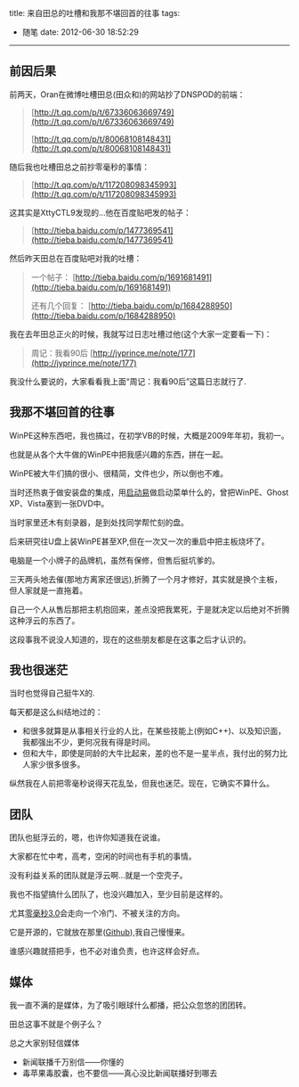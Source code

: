 title: 来自田总的吐槽和我那不堪回首的往事
tags:
  - 随笔
date: 2012-06-30 18:52:29
---

## 前因后果

前两天，Oran在微博吐槽田总(田众和)的网站抄了DNSPOD的前端：

> [http://t.qq.com/p/t/67336063669749](http://t.qq.com/p/t/67336063669749)
> 
>   [http://t.qq.com/p/t/80068108148431](http://t.qq.com/p/t/80068108148431)

随后我也吐槽田总之前抄零毫秒的事情：

> [http://t.qq.com/p/t/117208098345993](http://t.qq.com/p/t/117208098345993)

这其实是XttyCTL9发现的&#8230;他在百度贴吧发的帖子：

> [http://tieba.baidu.com/p/1477369541](http://tieba.baidu.com/p/1477369541)

然后昨天田总在百度贴吧对我的吐槽：

> 一个帖子： [http://tieba.baidu.com/p/1691681491](http://tieba.baidu.com/p/1691681491)
> 
>   还有几个回复： [http://tieba.baidu.com/p/1684288950](http://tieba.baidu.com/p/1684288950)

我在去年田总正火的时候，我就写过日志吐槽过他(这个大家一定要看一下)：

> 周记：我看90后 [http://jyprince.me/note/177](http://jyprince.me/note/177)

我没什么要说的，大家看看我上面“周记：我看90后”这篇日志就行了.

## 我那不堪回首的往事

WinPE这种东西吧，我也搞过，在初学VB的时候，大概是2009年年初，我初一。

也就是从各个大牛做的WinPE中把我感兴趣的东西，拼在一起。

WinPE被大牛们搞的很小、很精简，文件也少，所以倒也不难。

当时还热衷于做安装盘的集成，用[启动易](http://www.ezbsystems.com/easyboot/index.html)做启动菜单什么的，曾把WinPE、Ghost XP、Vista塞到一张DVD中。

当时家里还木有刻录器，是到处找同学帮忙刻的盘。

后来研究往U盘上装WinPE甚至XP,但在一次又一次的重启中把主板烧坏了。

电脑是一个小牌子的品牌机，虽然有保修，但售后挺坑爹的。

三天两头地去催(那地方离家还很远),折腾了一个月才修好，其实就是换个主板，但人家就是一直拖着。

自己一个人从售后那把主机抱回来，差点没把我累死，于是就决定以后绝对不折腾这种浮云的东西了。

这段事我不说没人知道的，现在的这些朋友都是在这事之后才认识的。

## 我也很迷茫

当时也觉得自己挺牛X的.

每天都是这么纠结地过的：

*   和很多就算是从事相关行业的人比，在某些技能上(例如C++)、以及知识面，我都强出不少，更何况我有得是时间。
*   但和大牛，即使是同龄的大牛比起来，差的也不是一星半点，我付出的努力比人家少很多很多。

纵然我在人前把零毫秒说得天花乱坠，但我也迷茫。现在，它确实不算什么。

## 团队

团队也挺浮云的，嗯，也许你知道我在说谁。

大家都在忙中考，高考，空闲的时间也有手机的事情。

没有利益关系的团队就是浮云啊&#8230;就是一个空壳子。

我也不指望搞什么团队了，也没兴趣加入，至少目前是这样的。

尤其[零毫秒3.0](http://0-ms.org/wiki/show/%E9%9B%B6%E6%AF%AB%E7%A7%923.0)会走向一个冷门、不被关注的方向。

它是开源的，它就放在那里([Github](https://github.com/jybox/ZeroMS)),我自己慢慢来。

谁感兴趣就搭把手，也不必对谁负责，也许这样会好点。

## 媒体

我一直不满的是媒体，为了吸引眼球什么都播，把公众忽悠的团团转。

田总这事不就是个例子么？

总之大家别轻信媒体

*   新闻联播千万别信——你懂的
*   毒苹果毒胶囊，也不要信——真心没比新闻联播好到哪去